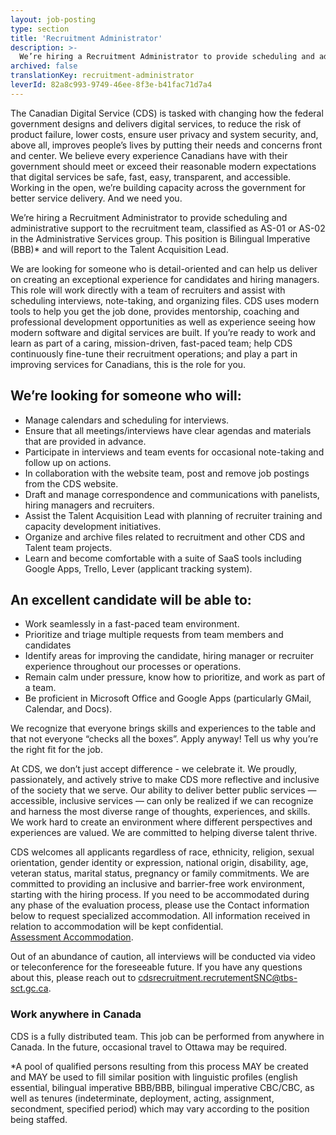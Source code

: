 ```yaml
---
layout: job-posting
type: section
title: 'Recruitment Administrator'
description: >-
  We’re hiring a Recruitment Administrator to provide scheduling and administrative support to the recruitment team, classified as AS-01 or AS-02 in the Administrative Services group. This position is English Essential and will report to the Talent Acquisition Lead. 
archived: false
translationKey: recruitment-administrator
leverId: 82a8c993-9749-46ee-8f3e-b41fac71d7a4
---
```


The Canadian Digital Service (CDS) is tasked with changing how the federal government designs and delivers digital services, to reduce the risk of product failure, lower costs, ensure user privacy and system security, and, above all, improves people’s lives by putting their needs and concerns front and center. We believe every experience Canadians have with their government should meet or exceed their reasonable modern expectations that digital services be safe, fast, easy, transparent, and accessible. Working in the open, we’re building capacity across the government for better service delivery. And we need you.

We’re hiring a Recruitment Administrator to provide scheduling and administrative support to the recruitment team, classified as AS-01 or AS-02 in the Administrative Services group. This position is Bilingual Imperative (BBB)* and will report to the Talent Acquisition Lead. 

We are looking for someone who is detail-oriented and can help us deliver on creating an exceptional experience for candidates and hiring managers. This role will work directly with a team of recruiters and assist with scheduling interviews, note-taking, and organizing files. CDS uses modern tools to help you get the job done, provides mentorship, coaching and professional development opportunities as well as experience seeing how modern software and digital services are built. If you’re ready to work and learn as part of a caring, mission-driven, fast-paced team; help CDS continuously fine-tune their recruitment operations; and play a part in improving services for Canadians, this is the role for you.  

## We’re looking for someone who will:
* Manage calendars and scheduling for interviews.
* Ensure that all meetings/interviews have clear agendas and materials that are provided in advance.
* Participate in interviews and team events for occasional note-taking and follow up on actions.
* In collaboration with the website team, post and remove job postings from the CDS website. 
* Draft and manage correspondence and communications with panelists, hiring managers and recruiters.
* Assist the Talent Acquisition Lead with planning of recruiter training and capacity development initiatives.
* Organize and archive files related to recruitment and other CDS and Talent team projects. 
* Learn and become comfortable with a suite of SaaS tools including Google Apps, Trello, Lever (applicant tracking system). 

## An excellent candidate will be able to:
* Work seamlessly in a fast-paced team environment.
* Prioritize and triage multiple requests from team members and candidates
* Identify areas for improving the candidate, hiring manager or recruiter experience throughout our processes or operations.
* Remain calm under pressure, know how to prioritize, and work as part of a team.
* Be proficient in Microsoft Office and Google Apps (particularly GMail, Calendar, and Docs). 

We recognize that everyone brings skills and experiences to the table and that not everyone “checks all the boxes”. Apply anyway! Tell us why you’re the right fit for the job.

At CDS, we don’t just accept difference - we celebrate it. We proudly, passionately, and actively strive to make CDS more reflective and inclusive of the society that we serve. Our ability to deliver better public services — accessible, inclusive services — can only be realized if we can recognize and harness the most diverse range of thoughts, experiences, and skills. We work hard to create an environment where different perspectives and experiences are valued. We are committed to helping diverse talent thrive.

CDS welcomes all applicants regardless of race, ethnicity, religion, sexual orientation, gender identity or expression, national origin, disability, age, veteran status, marital status, pregnancy or family commitments. We are committed to providing an inclusive and barrier-free work environment, starting with the hiring process. If you need to be accommodated during any phase of the evaluation process, please use the Contact information below to request specialized accommodation. All information received in relation to accommodation will be kept confidential.  
[Assessment Accommodation](https://www.canada.ca/en/public-service-commission/services/assessment-accommodation-page.html).

Out of an abundance of caution, all interviews will be conducted via video or teleconference for the foreseeable future. If you have any questions about this, please reach out to [cdsrecruitment.recrutementSNC@tbs-sct.gc.ca](mailto:cdsrecruitment.recrutementSNC@tbs-sct.gc.ca).

### Work anywhere in Canada
CDS is a fully distributed team. This job can be performed from anywhere in Canada. In the future, occasional travel to Ottawa may be required.

*A pool of qualified persons resulting from this process MAY be created and MAY be used to fill similar position with linguistic profiles (english essential, bilingual imperative BBB/BBB, bilingual imperative CBC/CBC, as well as tenures (indeterminate, deployment, acting, assignment, secondment, specified period) which may vary according to the position being staffed.

